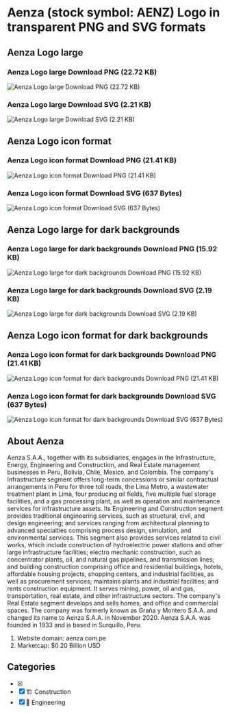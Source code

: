 # Aenza (stock symbol: AENZ) Logo in transparent PNG and SVG formats

## Aenza Logo large

### Aenza Logo large Download PNG (22.72 KB)

![Aenza Logo large Download PNG (22.72 KB)](/img/orig/AENZ_BIG-00984b85.png)

### Aenza Logo large Download SVG (2.21 KB)

![Aenza Logo large Download SVG (2.21 KB)](/img/orig/AENZ_BIG-c2b0801d.svg)

## Aenza Logo icon format

### Aenza Logo icon format Download PNG (21.41 KB)

![Aenza Logo icon format Download PNG (21.41 KB)](/img/orig/AENZ-6c4080a7.png)

### Aenza Logo icon format Download SVG (637 Bytes)

![Aenza Logo icon format Download SVG (637 Bytes)](/img/orig/AENZ-c1302428.svg)

## Aenza Logo large for dark backgrounds

### Aenza Logo large for dark backgrounds Download PNG (15.92 KB)

![Aenza Logo large for dark backgrounds Download PNG (15.92 KB)](/img/orig/AENZ_BIG.D-4e06481d.png)

### Aenza Logo large for dark backgrounds Download SVG (2.19 KB)

![Aenza Logo large for dark backgrounds Download SVG (2.19 KB)](/img/orig/AENZ_BIG.D-cb9a9a51.svg)

## Aenza Logo icon format for dark backgrounds

### Aenza Logo icon format for dark backgrounds Download PNG (21.41 KB)

![Aenza Logo icon format for dark backgrounds Download PNG (21.41 KB)](/img/orig/AENZ.D-f988b129.png)

### Aenza Logo icon format for dark backgrounds Download SVG (637 Bytes)

![Aenza Logo icon format for dark backgrounds Download SVG (637 Bytes)](/img/orig/AENZ.D-dd2ccc95.svg)

## About Aenza

Aenza S.A.A., together with its subsidiaries, engages in the Infrastructure, Energy, Engineering and Construction, and Real Estate management businesses in Peru, Bolivia, Chile, Mexico, and Colombia. The company's Infrastructure segment offers long-term concessions or similar contractual arrangements in Peru for three toll roads, the Lima Metro, a wastewater treatment plant in Lima, four producing oil fields, five multiple fuel storage facilities, and a gas processing plant, as well as operation and maintenance services for infrastructure assets. Its Engineering and Construction segment provides traditional engineering services, such as structural, civil, and design engineering; and services ranging from architectural planning to advanced specialties comprising process design, simulation, and environmental services. This segment also provides services related to civil works, which include construction of hydroelectric power stations and other large infrastructure facilities; electro mechanic construction, such as concentrator plants, oil, and natural gas pipelines, and transmission lines; and building construction comprising office and residential buildings, hotels, affordable housing projects, shopping centers, and industrial facilities, as well as procurement services; maintains plants and industrial facilities; and rents construction equipment. It serves mining, power, oil and gas, transportation, real estate, and other infrastructure sectors. The company's Real Estate segment develops and sells homes, and office and commercial spaces. The company was formerly known as Graña y Montero S.A.A. and changed its name to Aenza S.A.A. in November 2020. Aenza S.A.A. was founded in 1933 and is based in Surquillo, Peru.

1. Website domain: aenza.com.pe
2. Marketcap: $0.20 Billion USD


## Categories
- [x] 
- [x] 🏗 Construction
- [x] 👷 Engineering
